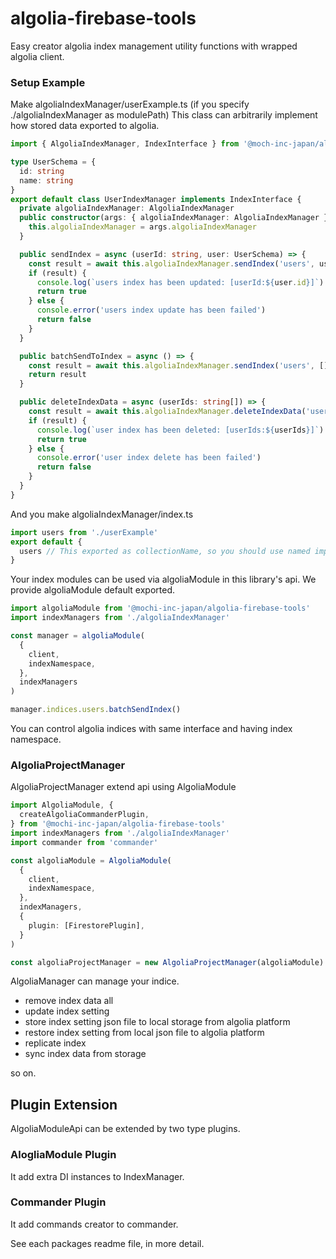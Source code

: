 # algolia-firebase-tools

Easy creator algolia index management utility functions with wrapped algolia client.

### Setup Example

Make algoliaIndexManager/userExample.ts (if you specify ./algoliaIndexManager as modulePath)
This class can arbitrarily implement how stored data exported to algolia.

```ts:algoliaIndexManager/userExample.ts
import { AlgoliaIndexManager, IndexInterface } from '@moch-inc-japan/algolia-tools'

type UserSchema = {
  id: string
  name: string
}
export default class UserIndexManager implements IndexInterface {
  private algoliaIndexManager: AlgoliaIndexManager
  public constructor(args: { algoliaIndexManager: AlgoliaIndexManager }) {
    this.algoliaIndexManager = args.algoliaIndexManager
  }

  public sendIndex = async (userId: string, user: UserSchema) => {
    const result = await this.algoliaIndexManager.sendIndex('users', user)
    if (result) {
      console.log(`users index has been updated: [userId:${user.id}]`)
      return true
    } else {
      console.error('users index update has been failed')
      return false
    }
  }

  public batchSendToIndex = async () => {
    const result = await this.algoliaIndexManager.sendIndex('users', [])
    return result
  }

  public deleteIndexData = async (userIds: string[]) => {
    const result = await this.algoliaIndexManager.deleteIndexData('users', userIds)
    if (result) {
      console.log(`user index has been deleted: [userIds:${userIds}]`)
      return true
    } else {
      console.error('user index delete has been failed')
      return false
    }
  }
}
```

And you make algoliaIndexManager/index.ts

```ts:algoliaIndexManager/index.ts
import users from './userExample'
export default {
  users // This exported as collectionName, so you should use named import specify to collection id
}
```

Your index modules can be used via algoliaModule in this library's api. We provide algoliaModule default exported.

```ts:example.ts
import algoliaModule from '@mochi-inc-japan/algolia-firebase-tools'
import indexManagers from './algoliaIndexManager'

const manager = algoliaModule(
  {
    client,
    indexNamespace,
  },
  indexManagers
)

manager.indices.users.batchSendIndex()

```

You can control algolia indices with same interface and having index namespace.

### AlgoliaProjectManager

AlgoliaProjectManager extend api using AlgoliaModule

```ts
import AlgoliaModule, {
  createAlgoliaCommanderPlugin,
} from '@mochi-inc-japan/algolia-firebase-tools'
import indexManagers from './algoliaIndexManager'
import commander from 'commander'

const algoliaModule = AlgoliaModule(
  {
    client,
    indexNamespace,
  },
  indexManagers,
  {
    plugin: [FirestorePlugin],
  }
)

const algoliaProjectManager = new AlgoliaProjectManager(algoliaModule)
```

AlgoliaManager can manage your indice.

- remove index data all
- update index setting
- store index setting json file to local storage from algolia platform
- restore index setting from local json file to algolia platform
- replicate index
- sync index data from storage

so on.

## Plugin Extension

AlgoliaModuleApi can be extended by two type plugins.

### AlogliaModule Plugin

It add extra DI instances to IndexManager.

### Commander Plugin

It add commands creator to commander.

See each packages readme file, in more detail.
